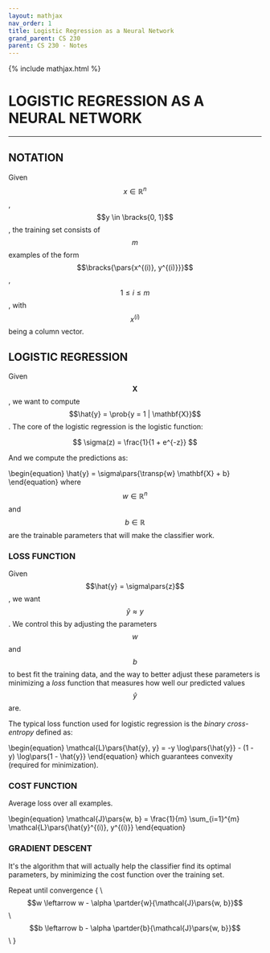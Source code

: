 ```yaml
---
layout: mathjax
nav_order: 1
title: Logistic Regression as a Neural Network
grand_parent: CS 230
parent: CS 230 - Notes
---
```

{% include mathjax.html %}
# LOGISTIC REGRESSION AS A NEURAL NETWORK
---


## NOTATION

Given $$x \in \mathbb{R}^n$$, $$y \in \bracks{0, 1}$$, the training set consists of $$m$$ examples
of the form $$\bracks{\pars{x^{(i)}, y^{(i)}}}$$, $$1 \le i \le m$$, with $$x^{(i)}$$ being a
column vector.


## LOGISTIC REGRESSION

Given $$\mathbf{X}$$, we want to compute $$\hat{y} = \prob{y = 1 | \mathbf{X}}$$. The core of the
logistic regression is the logistic function:

$$ \sigma(z) = \frac{1}{1 + e^{-z}} $$

And we compute the predictions as:

\begin{equation}
    \hat{y} = \sigma\pars{\transp{w} \mathbf{X} + b}
\end{equation}
where $$w \in \mathbb{R}^n$$ and $$b \in \mathbb{R}$$ are the trainable parameters that will make the
classifier work.


### LOSS FUNCTION

Given $$\hat{y} = \sigma\pars{z}$$, we want $$\hat{y} \approx y$$. We control this by adjusting the
parameters $$w$$ and $$b$$ to best fit the training data, and the way to better adjust these
parameters is minimizing a *loss* function that measures how well our predicted values $$\hat{y}$$
are.

The typical loss function used for logistic regression is the *binary cross-entropy* defined as:

\begin{equation}
    \mathcal{L}\pars{\hat{y}, y} = -y \log\pars{\hat{y}} - (1 - y) \log\pars{1 - \hat{y}}
\end{equation}
which guarantees convexity (required for minimization).


### COST FUNCTION

Average loss over all examples.

\begin{equation}
    \mathcal{J}\pars{w, b} = \frac{1}{m} \sum_{i=1}^{m} \mathcal{L}\pars{\hat{y}^{(i)}, y^{(i)}}
\end{equation}


### GRADIENT DESCENT

It's the algorithm that will actually help the classifier find its optimal parameters, by
minimizing the cost function over the training set.

Repeat until convergence { \\
$$w \leftarrow w - \alpha \partder{w}{\mathcal{J}\pars{w, b}}$$ \\
$$b \leftarrow b - \alpha \partder{b}{\mathcal{J}\pars{w, b}}$$ \\
}

